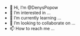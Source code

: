 - 👋 Hi, I’m @DenysPopow
- 👀 I’m interested in ...
- 🌱 I’m currently learning ...
- 💞️ I’m looking to collaborate on ...
- 📫 How to reach me ...

<!---
DenysPopow/DenysPopow is a ✨ special ✨ repository because its `README.md` (this file) appears on your GitHub profile.
You can click the Preview link to take a look at your changes.
--->
